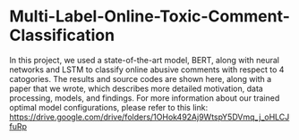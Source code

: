 # Multi-Label-Online-Toxic-Comment-Classification

In this project, we used a state-of-the-art model, BERT, along with neural networks and LSTM to classify online abusive comments with respect to 4 catogories. The results and source codes are shown here, along with a paper that we wrote, which describes more detailed motivation, data processing, models, and findings. For more information about our trained optimal model configurations, please refer to this link: https://drive.google.com/drive/folders/1OHok492Aj9WtspY5DVmq_j_oHLCJfuRp
